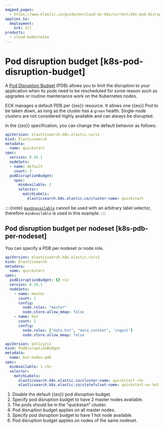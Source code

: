 ```yaml
---
mapped_pages:
  - https://www.elastic.co/guide/en/cloud-on-k8s/current/k8s-pod-disruption-budget.html
applies_to:
  deployment:
    eck: all
products:
  - cloud-kubernetes
---
```


# Pod disruption budget [k8s-pod-disruption-budget]

A [Pod Disruption Budget](https://kubernetes.io/docs/tasks/run-application/configure-pdb/) (PDB) allows you to limit the disruption to your application when its pods need to be rescheduled for some reason such as upgrades or routine maintenance work on the Kubernetes nodes.

ECK manages a default PDB per {{es}} resource. It allows one {{es}} Pod to be taken down, as long as the cluster has a `green` health. Single-node clusters are not considered highly available and can always be disrupted.

In the {{es}} specification, you can change the default behavior as follows:

```yaml
apiVersion: elasticsearch.k8s.elastic.co/v1
kind: Elasticsearch
metadata:
  name: quickstart
spec:
  version: 8.16.1
  nodeSets:
  - name: default
    count: 3
  podDisruptionBudget:
    spec:
      minAvailable: 2
      selector:
        matchLabels:
          elasticsearch.k8s.elastic.co/cluster-name: quickstart
```

::::{note} 
[`maxUnavailable`](https://kubernetes.io/docs/tasks/run-application/configure-pdb/#arbitrary-controllers-and-selectors) cannot be used with an arbitrary label selector, therefore `minAvailable` is used in this example.
::::


## Pod disruption budget per nodeset [k8s-pdb-per-nodeset]

You can specify a PDB per nodeset or node role.

```yaml
apiVersion: elasticsearch.k8s.elastic.co/v1
kind: Elasticsearch
metadata:
  name: quickstart
spec:
  podDisruptionBudget: {} <1>
  version: 8.16.1
  nodeSets:
    - name: master
      count: 3
      config:
        node.roles: "master"
        node.store.allow_mmap: false
    - name: hot
      count: 2
      config:
        node.roles: ["data_hot", "data_content", "ingest"]
        node.store.allow_mmap: false

apiVersion: policy/v1
kind: PodDisruptionBudget
metadata:
  name: hot-nodes-pdb
spec:
  minAvailable: 1 <5>
  selector:
    matchLabels:
      elasticsearch.k8s.elastic.co/cluster-name: quickstart <3>
      elasticsearch.k8s.elastic.co/statefulset-name: quickstart-es-hot <6>
```

1. Disable the default {{es}} pod disruption budget.
2. Specify pod disruption budget to have 2 master nodes available.
3. The pods should be in the "quickstart" cluster.
4. Pod disruption budget applies on all master nodes.
5. Specify pod disruption budget to have 1 hot node available.
6. Pod disruption budget applies on nodes of the same nodeset.



